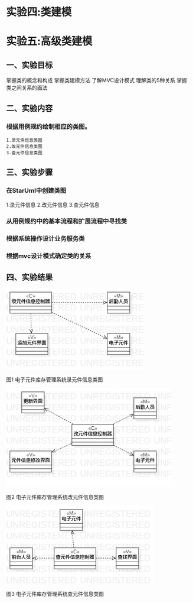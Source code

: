 
# 实验四:类建模
# 实验五:高级类建模

 ## 一、实验目标
 
 掌握类的概念和构成
 掌握类建模方法
 了解MVC设计模式
 理解类的5种关系
 掌握类之间关系的画法
 
## 二、实验内容

### 根据用例规约绘制相应的类图。

    1.录元件信息类图
    2.改元件信息类图
    3.查元件信息类图
    
## 三、实验步骤

 ### 在StarUml中创建类图
  1.录元件信息
  2.改元件信息
  3.查元件信息
 ### 从用例规约中的基本流程和扩展流程中寻找类
 ### 根据系统操作设计业务服务类
 ### 根据mvc设计模式确定类的关系
## 四、实验结果

![类图1](./lab4_1.jpg)

图1 电子元件库存管理系统录元件信息类图

![类图2](./lab4_2.jpg)

图2 电子元件库存管理系统改元件信息类图

![类图3](./lab4_3.jpg)

图3 电子元件库存管理系统查元件信息类图
